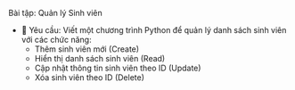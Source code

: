 Bài tập: Quản lý Sinh viên
- 🎯 Yêu cầu:
Viết một chương trình Python để quản lý danh sách sinh viên với các chức năng:
    - Thêm sinh viên mới (Create)
    - Hiển thị danh sách sinh viên (Read)
    - Cập nhật thông tin sinh viên theo ID (Update)
    - Xóa sinh viên theo ID (Delete)